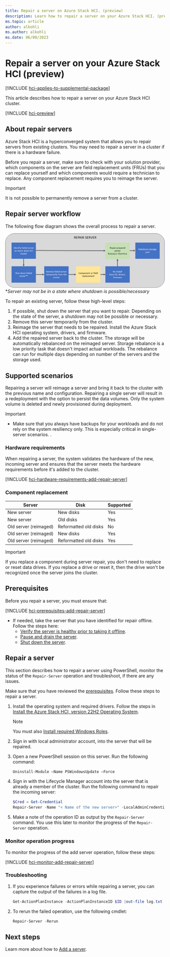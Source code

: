 ```yaml
---
title: Repair a server on Azure Stack HCI. (preview)
description: Learn how to repair a server on your Azure Stack HCI. (preview)
ms.topic: article
author: alkohli
ms.author: alkohli
ms.date: 06/09/2023
---
```


# Repair a server on your Azure Stack HCI (preview)

[!INCLUDE [hci-applies-to-supplemental-package](../../includes/hci-applies-to-supplemental-package.md)]

This article describes how to repair a server on your Azure Stack HCI cluster.

[!INCLUDE [hci-preview](../../includes/hci-preview.md)]

## About repair servers

Azure Stack HCI is a hyperconverged system that allows you to repair servers from existing clusters. You may need to repair a server in a cluster if there is a hardware failure. 

Before you repair a server, make sure to check with your solution provider, which components on the server are field replacement units (FRUs) that you can replace yourself and which components would require a technician to replace. Any component replacement requires you to reimage the server.

> [!IMPORTANT]
> It is not possible to permanently remove a server from a cluster.


## Repair server workflow

The following flow diagram shows the overall process to repair a server.

![Diagram illustrating the repair server process](./media/repair-server/repair-server-workflow-1.png)
\**Server may not be in a state where shutdown is possible/necessary*

To repair an existing server, follow these high-level steps:

1. If possible, shut down the server that you want to repair. Depending on the state of the server, a shutdown may not be possible or necessary.
1. Remove this server temporarily from the cluster.
1. Reimage the server that needs to be repaired. Install the Azure Stack HCI operating system, drivers, and firmware.
1. Add the repaired server back to the cluster. The storage will be automatically rebalanced on the reimaged server. Storage rebalance is a low priority task that doesn't impact actual workloads. The rebalance can run for multiple days depending on number of the servers and the storage used.


## Supported scenarios

Repairing a server will reimage a server and bring it back to the cluster with the previous name and configuration. Repairing a single server will result in a redeployment with the option to persist the data volumes. Only the system volume is deleted and newly provisioned during deployment.

> [!IMPORTANT]
> - Make sure that you always have backups for your workloads and do not rely on the system resiliency only. This is especially critical in single-server scenarios.
.

### Hardware requirements

When repairing a server, the system validates the hardware of the new, incoming server and ensures that the server meets the hardware requirements before it's added to the cluster.

[!INCLUDE [hci-hardware-requirements-add-repair-server](../../includes/hci-hardware-requirements-add-repair-server.md)]

### Component replacement

| **Server** | **Disk**                             | **Supported** |
|-------------------------- |-----------------------|-----------|
| New server                | New disks             |Yes        |
| New server                | Old disks             |Yes        |
| Old server (reimaged)     | Reformatted old disks |No         |
| Old server (reimaged)     | New disks             |Yes        |
| Old server (reimaged)     | Reformatted old disks |Yes        |

> [!IMPORTANT]
> If you replace a component during server repair, you don't need to replace or reset data drives. If you replace a drive or reset it, then the drive won't be recognized once the server joins the cluster.

## Prerequisites

Before you repair a server, you must ensure that:

[!INCLUDE [hci-prerequisites-add-repair-server](../../includes/hci-prerequisites-add-repair-server.md)]

- If needed, take the server that you have identified for repair offline. Follow the steps here:
    - [Verify the server is healthy prior to taking it offline](maintain-servers.md#verify-its-safe-to-take-the-server-offline-1).
    - [Pause and drain the server](maintain-servers.md#pause-and-drain-the-server-1).
    - [Shut down the server](maintain-servers.md#shut-down-the-server-1).

## Repair a server

This section describes how to repair a server using PowerShell, monitor the status of the `Repair-Server` operation and troubleshoot, if there are any issues.

Make sure that you have reviewed the [prerequisites](#prerequisites). Follow these steps to repair a server.

1. Install the operating system and required drivers. Follow the steps in [Install the Azure Stack HCI, version 22H2 Operating System](../deploy/deployment-tool-install-os.md).

    > [!NOTE]
    > You must also [Install required Windows Roles](../deploy/deployment-tool-install-os.md#install-required-windows-roles).

1. Sign in with local administrator account, into the server that will be repaired.

1. Open a new PowerShell session on this server. Run the following command:

    ```powershell
    Uninstall-Module –Name PSWindowsUpdate –Force
    ```

1. Sign in with the Lifecycle Manager account into the server that is already a member of the cluster. Run the following command to repair the incoming server:

    ```powershell
    $Cred = Get-Credential 
    Repair-Server -Name "< Name of the new server>" -LocalAdminCredential $Cred
    ```

1. Make a note of the operation ID as output by the `Repair-Server` command. You use this later to monitor the progress of the `Repair-Server` operation.

### Monitor operation progress

To monitor the progress of the add server operation, follow these steps:

[!INCLUDE [hci-monitor-add-repair-server](../../includes/hci-monitor-add-repair-server.md)]

### Troubleshooting

1. If you experience failures or errors while repairing a server, you can capture the output of the failures in a log file.

    ```powershell
    Get-ActionPlanInstance -ActionPlanInstanceID $ID |out-file log.txt
    ```

1. To rerun the failed operation, use the following cmdlet:

    ```powershell
    Repair-Server -Rerun
    ```


## Next steps

Learn more about how to [Add a server](./add-server.md).
